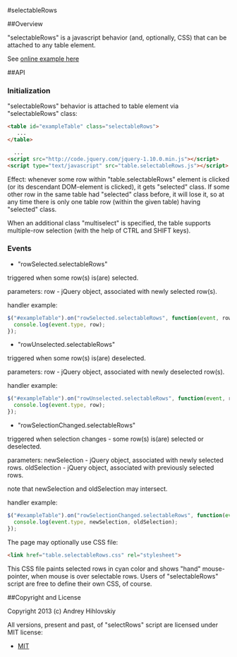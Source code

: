 #selectableRows

##Overview

"selectableRows" is a javascript behavior (and, optionally, CSS) that can be attached to any table element.

See [online example here](http://akhikhl.blogspot.de/2013/05/test-selectablerows-script.html)

##API

### Initialization

"selectableRows" behavior is attached to table element via "selectableRows" class:

```html
<table id="exampleTable" class="selectableRows">
   ...
</table>

  ...
<script src="http://code.jquery.com/jquery-1.10.0.min.js"></script>
<script type="text/javascript" src="table.selectableRows.js"></script>
```

Effect: whenever some row within "table.selectableRows" element is clicked (or its descendant DOM-element is clicked), 
it gets "selected" class. If some other row in the same table had "selected" class before, it will lose it, 
so at any time there is only one table row (within the given table) having "selected" class.

When an additional class "multiselect" is specified, the table supports multiple-row selection (with the help of 
CTRL and SHIFT keys).

### Events

* "rowSelected.selectableRows"

triggered when some row(s) is(are) selected.

parameters: row - jQuery object, associated with newly selected row(s).

handler example:
```javascript
$("#exampleTable").on("rowSelected.selectableRows", function(event, row) {
  console.log(event.type, row);
});
```

* "rowUnselected.selectableRows"

triggered when some row(s) is(are) deselected.

parameters: row - jQuery object, associated with newly deselected row(s).

handler example:
```javascript
$("#exampleTable").on("rowUnselected.selectableRows", function(event, row) {
  console.log(event.type, row);
});
```

* "rowSelectionChanged.selectableRows"

triggered when selection changes - some row(s) is(are) selected or deselected.

parameters:
  newSelection - jQuery object, associated with newly selected rows.
  oldSelection - jQuery object, associated with previously selected rows.
  
note that newSelection and oldSelection may intersect.

handler example:
```javascript
$("#exampleTable").on("rowSelectionChanged.selectableRows", function(event, newSelection, oldSelection) {
  console.log(event.type, newSelection, oldSelection);
});
```

The page may optionally use CSS file:
```html
<link href="table.selectableRows.css" rel="stylesheet">
```

This CSS file paints selected rows in cyan color and shows "hand" mouse-pointer, when mouse is over selectable rows.
Users of "selectableRows" script are free to define their own CSS, of course.

##Copyright and License

Copyright 2013 (c) Andrey Hihlovskiy

All versions, present and past, of "selectRows" script are licensed under MIT license:

* [MIT](http://opensource.org/licenses/MIT)
